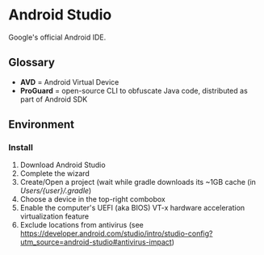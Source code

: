 # Android Studio

Google's official Android IDE.

## Glossary

* **AVD** = Android Virtual Device
* **ProGuard** = open-source CLI to obfuscate Java code, distributed as part of Android SDK

## Environment

### Install

1. Download Android Studio
2. Complete the wizard
3. Create/Open a project (wait while gradle downloads its ~1GB cache (in _Users/{user}/.gradle_)
4. Choose a device in the top-right combobox
5. Enable the computer's UEFI (aka BIOS) VT-x hardware acceleration virtualization feature
6. Exclude locations from antivirus (see <https://developer.android.com/studio/intro/studio-config?utm_source=android-studio#antivirus-impact>)
